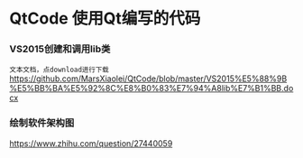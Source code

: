 # QtCode 使用Qt编写的代码<br>

### VS2015创建和调用lib类<br>
`文本文档，点download进行下载`<br>
https://github.com/MarsXiaolei/QtCode/blob/master/VS2015%E5%88%9B%E5%BB%BA%E5%92%8C%E8%B0%83%E7%94%A8lib%E7%B1%BB.docx<br>

### 绘制软件架构图<br>
https://www.zhihu.com/question/27440059<br>
